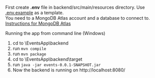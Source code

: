 First create  **.env** file in backend/src/main/resources directory. Use [.env.example](https://github.com/mariahhau/EventsApp/blob/main/backend/src/main/resources/.env.example) as a template. </br>
You need to a MongoDB Atlas account and a database to connect to. [Instructions for MongoDB Atlas](https://www.mongodb.com/docs/atlas/getting-started/)</br>

Running the app from command line (Windows)
1. cd to \EventsApp\backend
2. run ```mvn compile```
3. run ```mvn package```
4. cd to \EventsApp\backend\target
5. run ```java -jar events-0.0.1-SNAPSHOT.jar```
6. Now the backend is running on http://localhost:8080/
